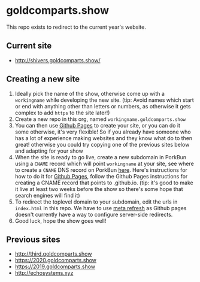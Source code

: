 # goldcomparts.show

This repo exists to redirect to the current year's website.

## Current site

- http://shivers.goldcomparts.show/

## Creating a new site

1. Ideally pick the name of the show, otherwise come up with a `workingname` while developing the new site. (tip: Avoid names which start or end with anything other than letters or numbers, as otherwise it gets complex to add `https` to the site later!)
2. Create a new repo in this org, named `workingname.goldcomparts.show`
3. You can then use [Github Pages](https://pages.github.com/) to create your site, or you can do it some otherwise, it's very flexible! So if you already have someone who has a lot of experience making websites and they know what do to then great! otherwise you could try copying one of the previous sites below and adapting for your show
4. When the site is ready to go live, create a new subdomain in PorkBun using a `CNAME` record which will point `workingname` at your site, see where to create a `CNAME` DNS record on PorkBun [here](https://kb.porkbun.com/article/68-how-do-i-edit-dns). Here's instructions for how to do it for [Github Pages](https://docs.github.com/en/pages/configuring-a-custom-domain-for-your-github-pages-site/managing-a-custom-domain-for-your-github-pages-site#configuring-a-subdomain), follow the Github Pages instructions for creating a CNAME record that points to <organization>.github.io. (tip: it's good to make it live at least two weeks before the show so there's some hope that search engines will find it)
5. To redirect the toplevel domain to your subdomain, edit the urls in `index.html` in this repo. We have to use [meta refresh](https://www.w3.org/TR/WCAG20-TECHS/H76.html) as Github pages doesn't currently have a way to configure server-side redirects.
6. Good luck, hope the show goes well!

## Previous sites

- http://third.goldcomparts.show
- https://2020.goldcomparts.show
- https://2019.goldcomparts.show
- http://echosystems.xyz
